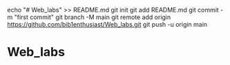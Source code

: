 echo "# Web_labs" >> README.md
git init
git add README.md
git commit -m "first commit"
git branch -M main
git remote add origin https://github.com/bib1enthusiast/Web_labs.git
git push -u origin main
# Web_labs
